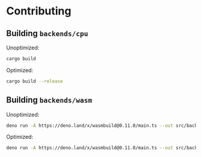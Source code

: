# Contributing

## Building `backends/cpu`

Unoptimized:

```sh
cargo build
```

Optimized:

```sh
cargo build --release
```

## Building `backends/wasm`

Unoptimized:

```sh
deno run -A https://deno.land/x/wasmbuild@0.11.0/main.ts --out src/backends/wasm/lib --debug
```

Optimized:

```sh
deno run -A https://deno.land/x/wasmbuild@0.11.0/main.ts --out src/backends/wasm/lib
```
